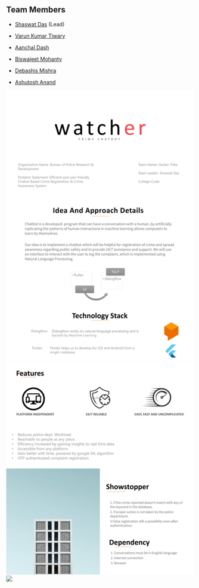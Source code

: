 ## Team Members

* <a href="https://github.com/1999shaswat" target="_blank"> Shaswat Das</a> (Lead)

* <a href="https://github.com/Varun1112" target="_blank">Varun Kumar Tiwary</a>

* <a href="https://github.com/anchaal1104" target="_blank">Aanchal Dash</a>

* <a href="https://www.soa.ac.in/iter" target="_blank">Biswajeet Mohanty</a>

* <a href="https://www.soa.ac.in/iter" target="_blank">Debashis Mishra</a>

* <a href="https://www.soa.ac.in/iter" target="_blank">Ashutosh Anand</a>


![](./presentation/1.png)
![](./presentation/2.png)
![](./presentation/3.png)
![](./presentation/4.png)
![](./presentation/5.png)
![](./presentation/6.png)
